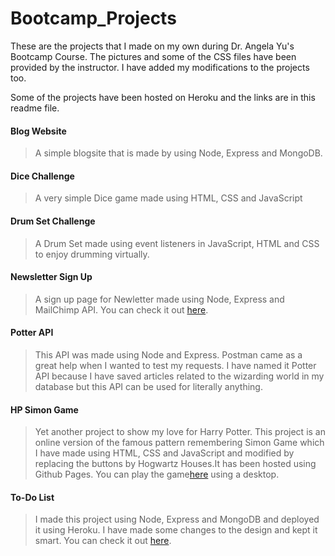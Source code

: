 # Bootcamp_Projects


These are the projects that I made on my own during Dr. Angela Yu's Bootcamp Course. The pictures and some of the CSS files have been provided by the instructor. I have added my modifications to the projects too.

Some of the projects have been hosted on Heroku and the links are in this readme file.

#### Blog Website
>A simple blogsite that is made by using Node, Express and MongoDB.

#### Dice Challenge
> A very simple Dice game made using HTML, CSS and JavaScript

#### Drum Set Challenge
> A Drum Set made using event listeners in JavaScript, HTML and CSS to enjoy drumming virtually.
#### Newsletter Sign Up
> A sign up page for Newletter made using Node, Express and MailChimp API. You can check it out [here](https://secure-fortress-54203.herokuapp.com/).
#### Potter API
> This API was made using Node and Express. Postman came as a great help when I wanted to test my requests. I have named it Potter API because I have saved articles related to the wizarding world in my database but this API can be used for literally anything.

#### HP Simon Game

> Yet another project to show my love for Harry Potter. This project is an online version of the famous pattern remembering Simon Game which I have made using HTML, CSS and JavaScript and modified by replacing the buttons by Hogwartz Houses.It has been hosted using Github Pages. You can play the game[here](https://anadimandloi.github.io/) using a desktop.

#### To-Do List
>I made this project using Node, Express and MongoDB and deployed it using Heroku. I have made some changes to the design and kept it smart. You can check it out [here](https://limitless-shelf-31036.herokuapp.com/).

